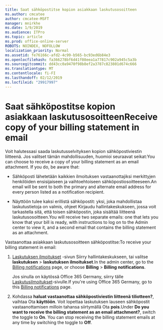 ```yaml
---
title: Saat sähköpostitse kopion asiakkaan laskutusosoitteen
ms.author: cmcatee
author: cmcatee-MSFT
manager: mnirkhe
ms.date: 1/9/2019
ms.audience: ITPro
ms.topic: article
ms.prod: office-online-server
ROBOTS: NOINDEX, NOFOLLOW
localization_priority: Normal
ms.assetid: fe76166c-afd2-4c99-b565-bc93ed6b84e3
ms.openlocfilehash: fa366278bf6d41f08eea1a77817c902a945c5a3b
ms.sourcegitcommit: dd43cc0a9470f98b8ef2a3787c823801d674c666
ms.translationtype: MT
ms.contentlocale: fi-FI
ms.lasthandoff: 02/12/2019
ms.locfileid: "29917997"
---
```

# <a name="receive-copy-of-your-billing-statement-in-email"></a><span data-ttu-id="a1fd0-102">Saat sähköpostitse kopion asiakkaan laskutusosoitteen</span><span class="sxs-lookup"><span data-stu-id="a1fd0-102">Receive copy of your billing statement in email</span></span>
<span data-ttu-id="a1fd0-p101">Voit halutessasi saada laskutusselvityksen kopion sähköpostiviestin liitteenä. Jos valitset tämän mahdollisuuden, huomioi seuraavat seikat:</span><span class="sxs-lookup"><span data-stu-id="a1fd0-p101">You can choose to receive a copy of your billing statement as an email attachment. If you do, be aware that:</span></span>
  
- <span data-ttu-id="a1fd0-105">Sähköposti lähetetään kaikkien ilmoituksen vastaanottajiksi merkittyjen henkilöiden ensisijaiseen ja vaihtoehtoiseen sähköpostiosoitteeseen.</span><span class="sxs-lookup"><span data-stu-id="a1fd0-105">An email will be sent to both the primary and alternate email address for every person listed as a notification recipient.</span></span>
    
- <span data-ttu-id="a1fd0-106">Näyttöön tulee kaksi erillistä sähköpostit: yksi, joka mahdollistaa laskutustietoja on valmis, ohjeet Kirjaudu hallintakeskukseen, jossa voit tarkastella sitä, että toisen sähköpostin, joka sisältää liitteenä laskutusosoitteen.</span><span class="sxs-lookup"><span data-stu-id="a1fd0-106">You will receive two separate emails: one that lets you know that your bill is ready, with instructions to log on to the Admin center to view it, and a second email that contains the billing statement as an attachment.</span></span>
    
<span data-ttu-id="a1fd0-107">Vastaanottaa asiakkaan laskutusosoitteen sähköpostitse:</span><span class="sxs-lookup"><span data-stu-id="a1fd0-107">To receive your billing statement in email:</span></span>
  
1. <span data-ttu-id="a1fd0-108">[Laskutuksen ilmoitukset](https://go.microsoft.com/fwlink/p/?linkid=853212) -sivun Siirry hallintakeskukseen, tai valitse **laskutuksen** \> **laskutuksen ilmoitukset**.</span><span class="sxs-lookup"><span data-stu-id="a1fd0-108">In the admin center, go to the [Billing notifications](https://go.microsoft.com/fwlink/p/?linkid=853212) page, or choose **Billing** \> **Billing notifications**.</span></span>
    
    <span data-ttu-id="a1fd0-109">Jos sinulla on käytössä Office 365 Germany, siirry tälle [Laskutusilmoitukset](https://go.microsoft.com/fwlink/p/?linkid=853213)-sivulle.</span><span class="sxs-lookup"><span data-stu-id="a1fd0-109">If you're using Office 365 Germany, go to this [Billing notifications](https://go.microsoft.com/fwlink/p/?linkid=853213) page.</span></span> 
    
2. <span data-ttu-id="a1fd0-p102">Kohdassa **haluat vastaanottaa sähköpostiviestin liitteenä tiliotteen?**, vaihtaa Ota **käyttöön**. Voit lopettaa laskutuksen lauseen sähköpostit vastaanottamisen milloin tahansa siirtymällä Ota **pois**.</span><span class="sxs-lookup"><span data-stu-id="a1fd0-p102">Under **Do you want to receive the billing statement as an email attachment?**, switch the toggle to **On**. You can stop receiving the billing statement emails at any time by switching the toggle to **Off**.</span></span>
    

